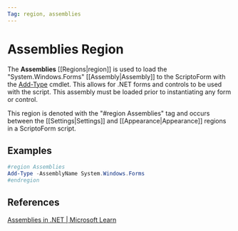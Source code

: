 ```yaml
---
Tag: region, assemblies
---
```

# Assemblies Region
The **Assemblies** [[Regions|region]] is used to load the "System.Windows.Forms" [[Assembly|Assembly]] to the ScriptoForm with the [Add-Type](https://learn.microsoft.com/en-us/powershell/module/microsoft.powershell.utility/add-type?view=powershell-7.3) cmdlet.  This allows for .NET forms and controls to be used with the script.  This assembly must be loaded prior to instantiating any form or control.

This region is denoted with the "#region Assemblies" tag and occurs between the [[Settings|Settings]] and [[Appearance|Appearance]] regions in a ScriptoForm script.
## Examples
```powershell
#region Assemblies
Add-Type -AssemblyName System.Windows.Forms
#endregion
```
## References
[Assemblies in .NET | Microsoft Learn](https://learn.microsoft.com/en-us/dotnet/standard/assembly/)